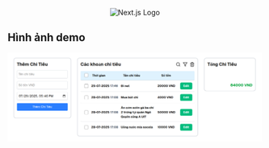 <p align="center">
  <img 
    src="https://media2.dev.to/dynamic/image/width=1000,height=420,fit=cover,gravity=auto,format=auto/https%3A%2F%2Fdev-to-uploads.s3.amazonaws.com%2Fuploads%2Farticles%2Feibm96k9y07irdwu0wlj.png"
    width="200" 
    height="200" 
    alt="Next.js Logo" />
</p>

## Hình ảnh demo

![Ảnh Demo](public/demo.png)
